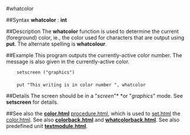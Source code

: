 
#whatcolor

##Syntax
**whatcolor** : **int**



##Description
The **whatcolor** function is used to determine the current (foreground) color, ie., the color used for characters that are output using **put**. The alternate spelling is **whatcolour**.



##Example
This program outputs the currently-active color number. The  message is also given in the currently-active color.


        setscreen ("graphics")
        
        put "This writing is in color number ", whatcolor
##Details
The screen should be in a "*screen*"* *or "*graphics*" mode. See **setscreen** for details.



##See also
the **[color.html](color)** [procedure.html](procedure), which is used to [set.html](set) the [color.html](color). See also **[colorback.html](colorback)** and **[whatcolorback.html](whatcolorback)**.
See also predefined unit **[textmodule.html](Text)**.


